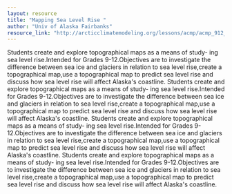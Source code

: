 ```yaml
---
layout: resource
title: "Mapping Sea Level Rise "
author: "Univ of Alaska Fairbanks"
resource_link: "http://arcticclimatemodeling.org/lessons/acmp/acmp_912_ClimateChange_MappingSeaL..."
---
```


Students create and explore topographical maps as a means of study-
ing sea level rise.Intended for Grades 9-12.Objectives are to investigate the difference between sea ice and glaciers in relation to sea level rise,create a topographical map,use a topographical map to predict sea level rise and discuss how sea level rise will affect Alaska's coastline.  Students create and explore topographical maps as a means of study-
ing sea level rise.Intended for Grades 9-12.Objectives are to investigate the difference between sea ice and glaciers in relation to sea level rise,create a topographical map,use a topographical map to predict sea level rise and discuss how sea level rise will affect Alaska's coastline.  Students create and explore topographical maps as a means of study-
ing sea level rise.Intended for Grades 9-12.Objectives are to investigate the difference between sea ice and glaciers in relation to sea level rise,create a topographical map,use a topographical map to predict sea level rise and discuss how sea level rise will affect Alaska's coastline.  Students create and explore topographical maps as a means of study-
ing sea level rise.Intended for Grades 9-12.Objectives are to investigate the difference between sea ice and glaciers in relation to sea level rise,create a topographical map,use a topographical map to predict sea level rise and discuss how sea level rise will affect Alaska's coastline.
